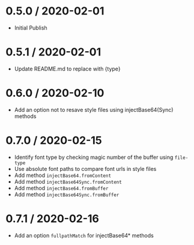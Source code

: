0.5.0 / 2020-02-01
==================

  * Initial Publish

0.5.1 / 2020-02-01
==================

  * Update README.md to replace <type> with {type}

0.6.0 / 2020-02-10
==================

  * Add an option not to resave style files using injectBase64(Sync) methods

0.7.0 / 2020-02-15
==================

  * Identify font type by checking magic number of the buffer using `file-type`
  * Use absolute font paths to compare font urls in style files
  * Add method `injectBase64.fromContent`
  * Add method `injectBase64Sync.fromContent`
  * Add method `injectBase64.fromBuffer`
  * Add method `injectBase64Sync.fromBuffer`

0.7.1 / 2020-02-16
==================

  * Add an option `fullpathMatch` for injectBase64* methods